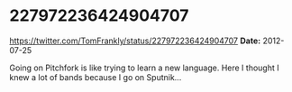 # 227972236424904707
https://twitter.com/TomFrankly/status/227972236424904707
**Date:** 2012-07-25

Going on Pitchfork is like trying to learn a new language. Here I thought I knew a lot of bands because I go on Sputnik...
